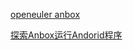 [openeuler anbox](https://gitee.com/openeuler/anbox#/openeuler/anbox/blob/master/docs/apply_SDL_patch.md)

[探索Anbox运行Andorid程序](https://cloud-atlas.readthedocs.io/zh_CN/latest/appendix/anbox_scratch.html)
